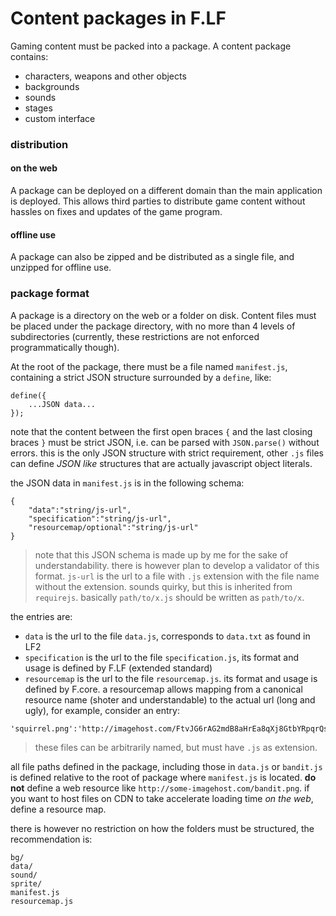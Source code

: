 # Content packages in F.LF

Gaming content must be packed into a package. A content package contains:
- characters, weapons and other objects
- backgrounds
- sounds
- stages
- custom interface

### distribution
#### on the web
A package can be deployed on a different domain than the main application is deployed. This allows third parties to distribute game content without hassles on fixes and updates of the game program.
#### offline use
A package can also be zipped and be distributed as a single file, and unzipped for offline use.

### package format
A package is a directory on the web or a folder on disk. Content files must be placed under the package directory, with no more than 4 levels of subdirectories (currently, these restrictions are not enforced programmatically though).

At the root of the package, there must be a file named `manifest.js`, containing a strict JSON structure surrounded by a `define`, like:
```
define({
	...JSON data...
});
```
note that the content between the first open braces `{` and the last closing braces `}` must be strict JSON, i.e. can be parsed with `JSON.parse()` without errors. this is the only JSON structure with strict requirement, other `.js` files can define _JSON like_ structures that are actually javascript object literals.

the JSON data in `manifest.js` is in the following schema:
```
{
	"data":"string/js-url",
	"specification":"string/js-url",
	"resourcemap/optional":"string/js-url"
}
```
> note that this JSON schema is made up by me for the sake of understandability. there is however plan to develop a validator of this format.
`js-url` is the url to a file with `.js` extension with the file name without the extension. sounds quirky, but this is inherited from `requirejs`. basically `path/to/x.js` should be written as `path/to/x`.

the entries are:
- `data` is the url to the file `data.js`, corresponds to `data.txt` as found in LF2
- `specification` is the url to the file `specification.js`, its format and usage is defined by F.LF (extended standard)
- `resourcemap` is the url to the file `resourcemap.js`. its format and usage is defined by F.core. a resourcemap allows mapping from a canonical resource name (shoter and understandable) to the actual url (long and ugly), for example, consider an entry:
```
'squirrel.png':'http://imagehost.com/FtvJG6rAG2mdB8aHrEa8qXj8GtbYRpqrQs9F8X8.png'
```
> these files can be arbitrarily named, but must have `.js` as extension.

all file paths defined in the package, including those in `data.js` or `bandit.js` is defined relative to the root of package where `manifest.js` is located. __do not__ define a web resource like `http://some-imagehost.com/bandit.png`. if you want to host files on CDN to take accelerate loading time _on the web_, define a resource map.

there is however no restriction on how the folders must be structured, the recommendation is:
```
bg/
data/
sound/
sprite/
manifest.js
resourcemap.js
```
